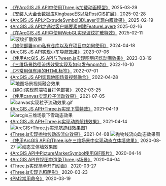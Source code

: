 - [《在ArcGIS JS API中使用Three.js加载动画模型》](https://github.com/travelclover/article/blob/master/2025/在ArcGIS%20JS%20API中使用Three.js加载动画模型.md) 2025-03-29  
- [《安装人大金仓数据库KingbaseES以及PostGIS扩展》](https://github.com/travelclover/article/blob/master/2025/安装人大金仓数据库KingbaseES以及PostGIS扩展.md) 2025-02-28  
- [《ArcGIS JS API之ExtrudeSymbol3DLayer实现白膜效果》](https://github.com/travelclover/article/blob/master/2025/ArcGIS%20JS%20API之ExtrudeSymbol3DLayer实现白膜效果.md) 2025-02-19  
- [《ArcGIS JS API之通过客户端要素创建FeatureLayer》](https://github.com/travelclover/article/blob/master/2025/ArcGIS%20JS%20API之通过客户端要素创建FeatureLayer.md) 2025-02-16  
- [《在ArcGIS JS API中使用WebGL实现波纹扩散特效》](https://github.com/travelclover/article/blob/master/2025/在ArcGIS%20JS%20API中使用WebGL实现波纹扩散特效.md) 2025-02-11  
![波纹扩散效果](https://travelclover.github.io/img/2025/02/波纹扩散效果.gif)
- [《如何部署npm私有仓库以及在项目中如何使用》](https://github.com/travelclover/article/blob/master/2024/如何部署npm私有仓库以及在项目中如何使用.md) 2024-04-18
- [《ArcGIS JS API实现小车导航效果》](https://github.com/travelclover/article/blob/master/2023/ArcGIS%20JS%20API实现小车导航效果.md) 2023-07-06
- [《使用ArcGIS JS API与Tween.js实现图层闪烁动画效果》](https://github.com/travelclover/article/blob/master/2023/使用ArcGIS%20JS%20API与Tween.js实现图层闪烁动画效果.md) 2023-03-19
- [《三维场景路径流线效果实现及如何发布npm包》](https://github.com/travelclover/article/blob/master/2022/三维场景路径流线效果实现及如何发布npm包.md) 2022-10-10
- [《不常用但有用的HTML标签》](https://github.com/travelclover/article/blob/master/2022/不常用但有用的HTML标签.md) 2022-07-01
- [《ArcGIS JS API实现地图场景视频融合》](https://github.com/travelclover/article/blob/master/2022/ArcGIS%20JS%20API实现地图场景视频融合.md) 2022-04-28
![地图场景视频融合效果](https://travelclover.github.io/img/2022/04/地图场景视频融合效果.gif)
- [《纯Git实现前端项目打包部署》](https://github.com/travelclover/article/blob/master/2022/纯Git实现前端项目打包部署.md) 2022-03-25
- [《使用canvas实现粒子流动效果》](https://github.com/travelclover/article/blob/master/2021/使用canvas实现粒子流动效果.md) 2021-07-05
![canvas实现粒子流动效果.gif](https://travelclover.github.io/img/2021/07/canvas实现粒子流动效果.gif)
- [《ArcGIS JS API+Three.js实现下雪特效》](https://github.com/travelclover/article/blob/master/2021/ArcGIS%20JS%20API+Three.js实现下雪特效.md) 2021-04-19
![arcgis三维场景下雪动态效果](https://travelclover.github.io/img/2021/04/三维场景下雪动态效果.gif)
- [《ArcGIS JS API+Three.js实现动态航线效果》](https://github.com/travelclover/article/blob/master/2021/ArcGIS%20JS%20API+Three.js实现动态航线效果.md) 2021-04-14
![ArcGIS+Three.js实现航迹线效果图1](https://travelclover.github.io/img/2021/04/ArcGIS%2BThree.js实现航迹线效果1.gif)
- [《Three.js实现抛物线动态流向效果》](https://github.com/travelclover/article/blob/master/2021/Three.js实现抛物线动态流向效果.md) 2021-04-08
![抛物线流向动态效果图](https://travelclover.github.io/img/2021/04/抛物线动态流向效果.gif)
- [《使用ArcGIS API和Three.js在三维场景中实现动态立体墙效果》](https://github.com/travelclover/article/blob/master/2020/使用ArcGIS%20API和Three.js在三维场景中实现动态立体墙效果.md) 2020-08-27
![动态立体墙效果图](https://travelclover.github.io/img/2020/08/动态立体墙效果图.gif) 
- [《ArcGIS API中PictureMarkerSymbol使用GIF图片》](https://github.com/travelclover/article/blob/master/2020/ArcGIS%20API%E4%B8%ADPictureMarkerSymbol%E4%BD%BF%E7%94%A8GIF%E5%9B%BE%E7%89%87.md) 2020-04-14
- [《ArcGIS API在视图中渲染Three.js场景》](https://github.com/travelclover/article/blob/master/2020/ArcGIS%20API%E5%9C%A8%E8%A7%86%E5%9B%BE%E4%B8%AD%E6%B8%B2%E6%9F%93Three.js%E5%9C%BA%E6%99%AF.md) 2020-04-04
- [《Three.js实现简单开门动画》](https://github.com/travelclover/article/blob/master/2020/Three.js%E5%AE%9E%E7%8E%B0%E7%AE%80%E5%8D%95%E5%BC%80%E9%97%A8%E5%8A%A8%E7%94%BB.md) 2020-03-27
- [《Three.js实现光照阴影》](https://github.com/travelclover/article/blob/master/2020/Three.js%E5%AE%9E%E7%8E%B0%E5%85%89%E7%85%A7%E9%98%B4%E5%BD%B1.md) 2020-03-23
- [《PM2常用命令》](https://github.com/travelclover/article/blob/master/2020/PM2%20%E5%B8%B8%E7%94%A8%E5%91%BD%E4%BB%A4.md) 2020-03-19
